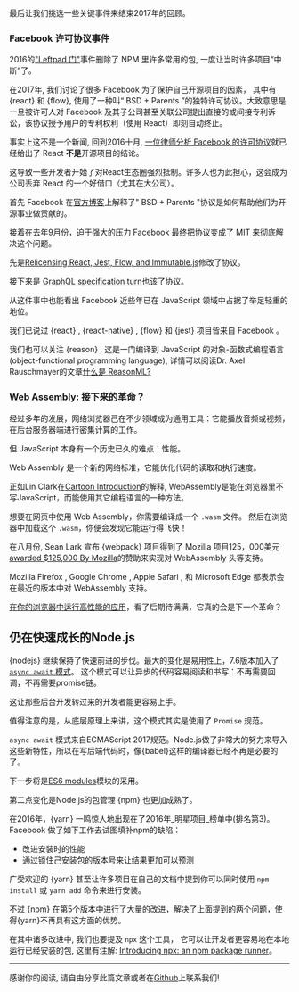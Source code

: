 最后让我们挑选一些关键事件来结束2017年的回顾。

### Facebook 许可协议事件

2016的["Leftpad 门"](http://developer.telerik.com/featured/left-pad-indicative-fragile-javascript-ecosystem/)事件删除了 NPM 里许多常用的包, 一度让当时许多项目“中断”了。

在2017年, 我们讨论了很多 Facebook 为了保护自己开源项目的因素， 其中有 {react} 和 {flow}, 使用了一种叫“ BSD + Parents ”的独特许可协议。大致意思是一旦被许可人对 Facebook 及其子公司甚至关联公司提出直接的或间接专利诉讼，该协议授予用户的专利权利（使用 React）即刻自动终止。


事实上这不是一个新闻, 回到2016十月, [一位律师分析 Facebook 的许可协议](https://www.elcaminolegal.com/single-post/2016/10/04/Facebook-Reactjs-License)就已经给出了 React **不是**开源项目的结论。


这导致一些开发者开始了对React生态圈强烈抵制。许多人也为此担心，这会成为公司丢弃 React 的一个好借口（尤其在大公司）。


首先 Facebook 在[官方博客](https://code.facebook.com/posts/112130496157735/explaining-react-s-license/)上解释了" BSD + Parents "协议是如何帮助他们为开源事业做贡献的。

接着在去年9月份，迫于强大的压力 Facebook 最终把协议变成了 MIT 来彻底解决这个问题。


先是[Relicensing React, Jest, Flow, and Immutable.js](https://code.facebook.com/posts/300798627056246)修改了协议。


接下来是 [GraphQL specification turn](https://medium.com/@leeb/relicensing-the-graphql-specification-e7d07a52301b)也该了协议。


从这件事中也能看出 Facebook 近些年已在 JavaScript 领域中占据了举足轻重的地位。


我们已说过 {react} , {react-native} , {flow} 和 {jest} 项目皆来自 Facebook 。


我们也可以关注 {reason} , 这是一门编译到 JavaScript 的对象-函数式编程语言(object-functional programming language), 详情可以阅读Dr. Axel Rauschmayer的文章[什么是 ReasonML?](http://2ality.com/2017/11/about-reasonml.html) 


### Web Assembly: 接下来的革命？


经过多年的发展，网络浏览器己在不少领域成为通用工具：它能播放音频或视频，在后台服务器端进行密集计算的工作。

但 JavaScript 本身有一个历史已久的难点：性能。

Web Assembly 是一个新的网络标准，它能优化代码的读取和执行速度。


正如Lin Clark在[Cartoon Introduction](https://www.smashingmagazine.com/2017/05/abridged-cartoon-introduction-webassembly/)的解释, WebAssembly是能在浏览器里不写JavaScript，而能使用其它编程语言的一种方法。


想要在网页中使用 Web Assembly，你需要编译成一个 `.wasm` 文件。
然后在浏览器中加载这个 `.wasm`，你便会发现它能运行得飞快！


在八月份, Sean Lark 宣布 {webpack} 项目得到了 Mozilla 项目125，000美元[awarded $125,000 By Mozilla](https://medium.com/webpack/webpack-awarded-125-000-from-moss-program-f63eeaaf4e15)的赞助来实现对 WebAssembly 头等支持。

Mozilla Firefox , Google Chrome , Apple Safari , 和 Microsoft Edge 都表示会在最近的版本中对 WebAssembly 支持。


[在你的浏览器中运行高性能的应用](https://spectrum.ieee.org/computing/software/webassembly-will-finally-let-you-run-highperformance-applications-in-your-browser)，看了后期待满满，它真的会是下一个革命？


## 仍在快速成长的Node.js


{nodejs} 继续保持了快速前进的步伐。最大的变化是易用性上，7.6版本加入了[`async await` 模式](https://hackernoon.com/6-reasons-why-javascripts-async-await-blows-promises-away-tutorial-c7ec10518dd9)。
这个模式可以让异步的代码容易阅读和书写：不再需要回调，不再需要promise链。


这让那些后台开发转过来的开发者能更容易上手。


值得注意的是，从底层原理上来讲，这个模式其实是使用了 `Promise` 规范。

`async await` 模式来自ECMAScript 2017规范。Node.js做了非常大的努力来导入这些新特性，所以在写后端代码时，像{babel}这样的编译器已经不再是必要的了。

下一步将是[ES6 modules](http://2ality.com/2014/09/es6-modules-final.html)模块的采用。


第二点变化是Node.js的包管理 {npm} 也更加成熟了。

在2016年，{yarn} 一鸣惊人地出现在了2016年_明星项目_榜单中(排名第3)。Facebook 做了如下工作去试图填补npm的缺陷：

* 改进安装时的性能
* 通过锁住己安装包的版本号来让结果更加可以预测

广受欢迎的 {yarn} 甚至让许多项目在自己的文档中提到你可以同时使用 `npm install` 或 `yarn add` 命令来进行安装。

不过 {npm} 在第5个版本中进行了大量的改进，解决了上面提到的两个问题，使得{yarn}不再具有这方面的优势。


在其中诸多改进中, 我们也要提及 `npx` 这个工具， 它可以让开发者更容易地在本地运行已经安装的包, 这里有注解: [Introducing npx: an npm package runner](https://medium.com/@maybekatz/introducing-npx-an-npm-package-runner-55f7d4bd282b)。

---
感谢你的阅读, 请自由分享此篇文章或者在[Github](https://github.com/bestofjs/javascriptrisingstars)上联系我们!
